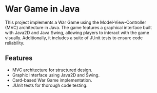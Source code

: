 
# War Game in Java

This project implements a War Game using the Model-View-Controller (MVC) architecture in Java. The game features a graphical interface built with Java2D and Java Swing, allowing players to interact with the game visually. Additionally, it includes a suite of JUnit tests to ensure code reliability.

## Features

- MVC architecture for structured design.
- Graphic Interface using Java2D and Swing.
- Card-based War Game implementation.
- JUnit tests for thorough code testing.


